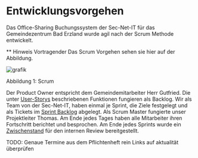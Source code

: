 # Entwicklungsvorgehen

Das Office-Sharing Buchungssystem der Sec-Net-IT für das Gemeindezentrum Bad Erzland wurde agil nach der Scrum Methode entwickelt.

** Hinweis Vortragender Das Scrum Vorgehen sehen sie hier auf der Abbildung.

![grafik](https://user-images.githubusercontent.com/57149152/212298004-c74b5c45-fc93-44e0-8af1-cada26e75c12.png)

Abbildung 1: Scrum

Der Product Owner entspricht dem Gemeindemitarbeiter Herr Gutfried. Die unter [User-Storys](https://gz-bad-erzland-p2.github.io/Dokumentation/feinplanung/30_user-stories/) beschriebenen Funktionen fungieren als Backlog. Wir als Team von der Sec-Net-IT, haben einmal je Sprint, die Ziele festgelegt und als Tickets im [Sprint Backlog]() abgelegt. Als Scrum Master fungierte unser Projektleiter Thomas. Am Ende jedes Tages haben alle Mitarbeiter ihren Fortschritt berichtet und besprochen. Am Ende jedes Sprints wurde ein [Zwischenstand]() für den internen Review bereitgestellt.

TODO: 
Genaue Termine aus dem Pflichtenheft rein
Links auf aktualität überprüfen
